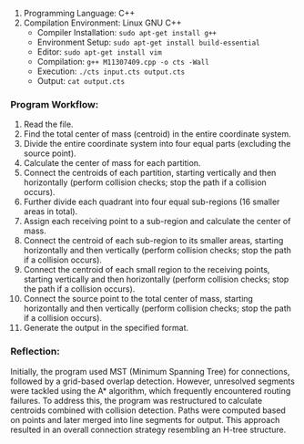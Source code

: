 1. Programming Language: C++  
2. Compilation Environment: Linux GNU C++  
   - Compiler Installation: `sudo apt-get install g++`  
   - Environment Setup: `sudo apt-get install build-essential`  
   - Editor: `sudo apt-get install vim`  
   - Compilation: `g++ M11307409.cpp -o cts -Wall`  
   - Execution: `./cts input.cts output.cts`  
   - Output: `cat output.cts`  

### Program Workflow:
1. Read the file.  
2. Find the total center of mass (centroid) in the entire coordinate system.  
3. Divide the entire coordinate system into four equal parts (excluding the source point).  
4. Calculate the center of mass for each partition.  
5. Connect the centroids of each partition, starting vertically and then horizontally (perform collision checks; stop the path if a collision occurs).  
6. Further divide each quadrant into four equal sub-regions (16 smaller areas in total).  
7. Assign each receiving point to a sub-region and calculate the center of mass.  
8. Connect the centroid of each sub-region to its smaller areas, starting horizontally and then vertically (perform collision checks; stop the path if a collision occurs).  
9. Connect the centroid of each small region to the receiving points, starting vertically and then horizontally (perform collision checks; stop the path if a collision occurs).  
10. Connect the source point to the total center of mass, starting horizontally and then vertically (perform collision checks; stop the path if a collision occurs).  
11. Generate the output in the specified format.  

### Reflection:
Initially, the program used MST (Minimum Spanning Tree) for connections, followed by a grid-based overlap detection. However, unresolved segments were tackled using the A* algorithm, which frequently encountered routing failures. To address this, the program was restructured to calculate centroids combined with collision detection. Paths were computed based on points and later merged into line segments for output. This approach resulted in an overall connection strategy resembling an H-tree structure.
